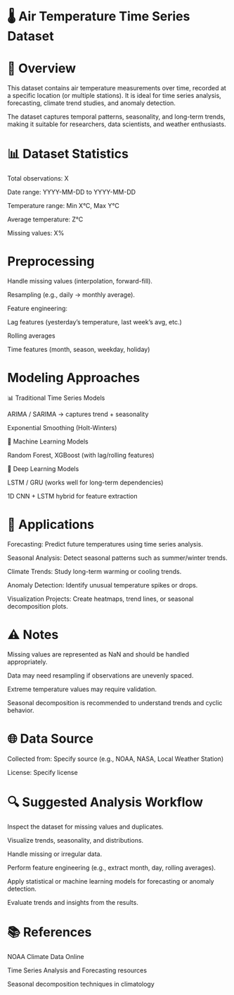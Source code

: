 # 🌡️ Air Temperature Time Series Dataset

# 📖 Overview

This dataset contains air temperature measurements over time, recorded at a specific location (or multiple stations). It is ideal for time series analysis, forecasting, climate trend studies, and anomaly detection.

The dataset captures temporal patterns, seasonality, and long-term trends, making it suitable for researchers, data scientists, and weather enthusiasts.

# 📊 Dataset Statistics

Total observations: X

Date range: YYYY-MM-DD to YYYY-MM-DD

Temperature range: Min X°C, Max Y°C

Average temperature: Z°C

Missing values: X%

# Preprocessing

Handle missing values (interpolation, forward-fill).

Resampling (e.g., daily → monthly average).

Feature engineering:

Lag features (yesterday’s temperature, last week’s avg, etc.)

Rolling averages

Time features (month, season, weekday, holiday)

# Modeling Approaches

📊 Traditional Time Series Models

ARIMA / SARIMA → captures trend + seasonality

Exponential Smoothing (Holt-Winters)

🤖 Machine Learning Models

Random Forest, XGBoost (with lag/rolling features)

🧠 Deep Learning Models

LSTM / GRU (works well for long-term dependencies)

1D CNN + LSTM hybrid for feature extraction

# 🎯 Applications

Forecasting: Predict future temperatures using time series analysis.

Seasonal Analysis: Detect seasonal patterns such as summer/winter trends.

Climate Trends: Study long-term warming or cooling trends.

Anomaly Detection: Identify unusual temperature spikes or drops.

Visualization Projects: Create heatmaps, trend lines, or seasonal decomposition plots.

# ⚠️ Notes

Missing values are represented as NaN and should be handled appropriately.

Data may need resampling if observations are unevenly spaced.

Extreme temperature values may require validation.

Seasonal decomposition is recommended to understand trends and cyclic behavior.

# 🌐 Data Source

Collected from: Specify source (e.g., NOAA, NASA, Local Weather Station)

License: Specify license

# 🔍 Suggested Analysis Workflow

Inspect the dataset for missing values and duplicates.

Visualize trends, seasonality, and distributions.

Handle missing or irregular data.

Perform feature engineering (e.g., extract month, day, rolling averages).

Apply statistical or machine learning models for forecasting or anomaly detection.

Evaluate trends and insights from the results.

# 📚 References

NOAA Climate Data Online

Time Series Analysis and Forecasting resources

Seasonal decomposition techniques in climatology
